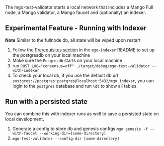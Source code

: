 The mgo-test-validator starts a local network that includes a Mango Full node, a Mango validator, a Mango faucet and (optionally)
an indexer.

## Experimental Feature - Running with Indexer

**Note** Similar to the fullnode db, all state will be wiped upon restart

1. Follow the [Prerequisites section](../../crates/mgo-indexer/indexer.md#prerequisites) in the `mgo-indexer` README to set up the postgresdb on your local machine
2. Make sure the `Posgresdb` starts on your local machine
3. run `RUST_LOG="consensus=off" ./target/debug/mgo-test-validator --with-indexer`
4. To check your local db, if you use the default db url `postgres://postgres:postgres@localhost:5432/mgo_indexer`, you can login to the `postgres` database and run `\dt` to show all tables.

## Run with a persisted state
You can combine this with indexer runs as well to save a persisted state on local development.

1. Generate a config to store db and genesis configs `mgo genesis -f --with-faucet --working-dir=[some-directory]`
2. `mgo-test-validator --config-dir [some-directory]`